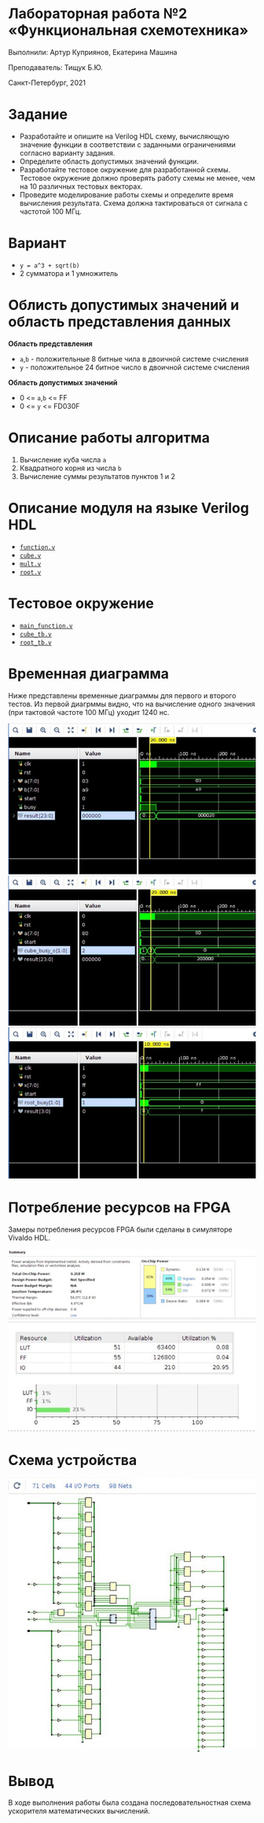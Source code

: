 # Лабораторная работа №2 &laquo;Функциональная схемотехника&raquo;

Выполнили: Артур Куприянов, Екатерина Машина

Преподаватель: Тищук Б.Ю.

Санкт-Петербург, 2021

Задание
=======

* Разработайте и опишите на Verilog HDL схему, вычисляющую значение функции в соответствии с заданными ограничениями согласно варианту задания.
* Определите область допустимых значений функции.
* Разработайте тестовое окружение для разработанной схемы. Тестовое окружение должно проверять работу схемы не менее, чем на 10 различных тестовых векторах.
* Проведите моделирование работы схемы и определите время вычисления результата. Схема должна тактироваться от сигнала с частотой 100 МГц.


Вариант
=======

* `y = a^3 + sqrt(b)`
* 2 сумматора и 1 умножитель

Облисть допустимых значений и область представления данных
===================

**Область представления**

* `a`,`b` - положительные 8 битные чила в двоичной системе счисления
* `y` - положительное 24 битное число в двоичной системе счисления 

**Область допустимых значений**

* 0 <= `a`,`b` <= FF
* 0 <= `y` <= FD030F


Описание работы алгоритма
===================

1. Вычисление куба числа `a`
2. Квадратного корня из числа `b`
3. Вычисление суммы результатов пунктов 1 и 2

Описание модуля на языке Verilog HDL
====================================
* <a href="./src/function.v">`function.v`</a>
* <a href="./src/cube.v">`cube.v`</a>
* <a href="./src/mult.v">`mult.v`</a>
* <a href="./src/root.v">`root.v`</a>

Тестовое окружение
==================
* <a href="./test/main_function.v">`main_function.v`</a>
* <a href="./test/cube_tb.v">`cube_tb.v`</a>
* <a href="./test/root_tb.v">`root_tb.v`</a>

Временная диаграмма
===================
Ниже представлены временные диаграммы для первого и второго тестов. Из первой диагрммы видно, что на вычисление одного значения (при тактовой частоте 100 МГц) уходит 1240 нс.

![](./images/main_test.jpg)
![](./images/cube_test.jpg)
![](./images/sqrt_test.jpg)

Потребление ресурсов на FPGA
============================

Замеры потребления ресурсов FPGA были сделаны в симуляторе Vivaldo HDL.

![](./images/power.jpg)
![](./images/resource_u.jpg)

Схема устройства
========================

![](./images/scheme.jpg)

Вывод
=====

В ходе выполнения работы была создана последовательностная схема ускорителя математических вычислений.